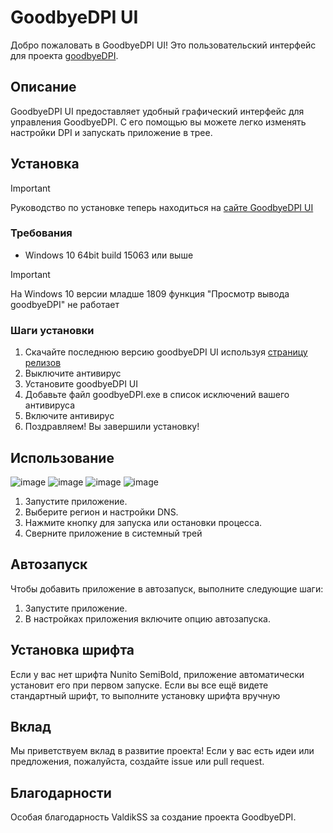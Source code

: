 # GoodbyeDPI UI

Добро пожаловать в GoodbyeDPI UI! Это пользовательский интерфейс для проекта [goodbyeDPI](https://github.com/ValdikSS/GoodbyeDPI).

## Описание

GoodbyeDPI UI предоставляет удобный графический интерфейс для управления GoodbyeDPI. С его помощью вы можете легко изменять настройки DPI и запускать приложение в трее.

## Установка

> [!IMPORTANT]
> Руководство по установке  теперь находиться на [сайте GoodbyeDPI UI](https://storik4pro.github.io/)

### Требования

- Windows 10 64bit build 15063 или выше

>[!IMPORTANT]
>На Windows 10 версии младше 1809 функция "Просмотр вывода goodbyeDPI" не работает 

### Шаги установки

1. Скачайте последнюю версию goodbyeDPI UI используя [страницу релизов](https://github.com/Storik4pro/goodbyeDPI-UI/releases)
2. Выключите антивирус
3. Установите goodbyeDPI UI
4. Добавьте файл goodbyeDPI.exe в список исключений вашего антивируса
5. Включите антивирус
6. Поздравляем! Вы завершили установку!

## Использование
![image](https://github.com/user-attachments/assets/3145f2a0-22fd-4b5b-a00e-b54901d2870a)
![image](https://github.com/user-attachments/assets/fb73530d-b20c-4221-88da-595cfc6a6f3f)
![image](https://github.com/user-attachments/assets/5d7905d7-6e18-4c1f-8e26-4808da1b5e05)
![image](https://github.com/user-attachments/assets/e4f243c2-a42c-4f2a-899f-4e1a954aab6a)



1. Запустите приложение.
2. Выберите регион и настройки DNS.
3. Нажмите кнопку для запуска или остановки процесса.
4. Сверните приложение в системный трей

## Автозапуск

Чтобы добавить приложение в автозапуск, выполните следующие шаги:

1. Запустите приложение.
2. В настройках приложения включите опцию автозапуска.

## Установка шрифта

Если у вас нет шрифта Nunito SemiBold, приложение автоматически установит его при первом запуске. Если вы все ещё видете стандартный шрифт, то выполните установку шрифта вручную 

## Вклад

Мы приветствуем вклад в развитие проекта! Если у вас есть идеи или предложения, пожалуйста, создайте issue или pull request.

## Благодарности

Особая благодарность ValdikSS за создание проекта GoodbyeDPI.
